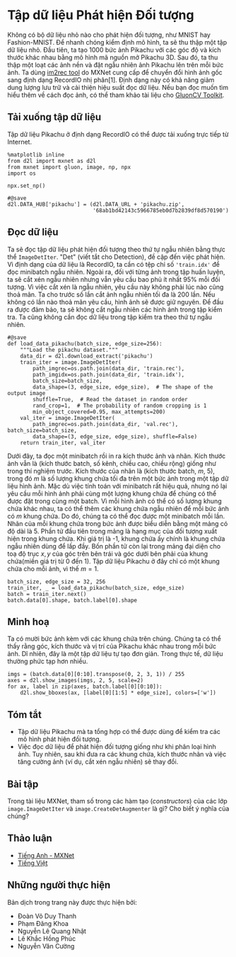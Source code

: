 <!-- ===================== Bắt đầu dịch Phần 1 ==================== -->
<!-- ========================================= REVISE - BẮT ĐẦU =================================== -->

<!--
# The Object Detection Dataset
-->

# Tập dữ liệu Phát hiện Đối tượng


<!--
There are no small datasets, like MNIST or Fashion-MNIST, in the object detection field.
In order to quickly test models, we are going to assemble a small dataset.
First, we generate 1000 Pikachu images of different angles and sizes using an open source 3D Pikachu model.
Then, we collect a series of background images and place a Pikachu image at a random position on each image.
We use the [im2rec tool](https://github.com/apache/incubator-mxnet/blob/master/tools/im2rec.py) provided by MXNet to convert the images to binary RecordIO format[1].
This format can reduce the storage overhead of the dataset on the disk and improve the reading efficiency.
If you want to learn more about how to read images, refer to the documentation for the [GluonCV Toolkit](https://gluon-cv.mxnet.io/).
-->

Không có bộ dữ liệu nhỏ nào cho phát hiện đối tượng, như MNIST hay Fashion-MNIST.
Để nhanh chóng kiểm định mô hình, ta sẽ thu thập một tập dữ liệu nhỏ.
Đầu tiên, ta tạo 1000 bức ảnh Pikachu với các góc độ và kích thước khác nhau bằng mô hình mã nguồn mở Pikachu 3D.
Sau đó, ta thu thập một loạt các ảnh nền và đặt ngẫu nhiên ảnh Pikachu lên trên mỗi bức ảnh.
Ta dùng [im2rec tool](https://github.com/apache/incubator-mxnet/blob/master/tools/im2rec.py) do MXNet cung cấp để chuyển đổi hình ảnh gốc sang định dạng RecordIO nhị phân[1].
Định dạng này có khả năng giảm dung lượng lưu trữ và cải thiện hiệu suất đọc dữ liệu.
Nếu bạn đọc muốn tìm hiểu thêm về cách đọc ảnh, có thể tham khảo tài liệu cho [GluonCV Toolkit](https://gluon-cv.mxnet.io/).

<!--
## Downloading the Dataset
-->

## Tải xuống tập dữ liệu


<!--
The Pikachu dataset in RecordIO format can be downloaded directly from the Internet.
-->

Tập dữ liệu Pikachu ở định dạng RecordIO có thể được tải xuống trực tiếp từ Internet.


```{.python .input  n=1}
%matplotlib inline
from d2l import mxnet as d2l
from mxnet import gluon, image, np, npx
import os

npx.set_np()

#@save
d2l.DATA_HUB['pikachu'] = (d2l.DATA_URL + 'pikachu.zip',
                           '68ab1bd42143c5966785eb0d7b2839df8d570190')
```


<!--
## Reading the Dataset
-->

## Đọc dữ liệu


<!--
We are going to read the object detection dataset by creating the instance `ImageDetIter`.
The "Det" in the name refers to Detection.
We will read the training dataset in random order.
Since the format of the dataset is RecordIO, we need the image index file `'train.idx'` to read random minibatches.
In addition, for each image of the training set, we will use random cropping and require the cropped image to cover at least 95% of each object.
Since the cropping is random, this requirement is not always satisfied.
We preset the maximum number of random cropping attempts to 200. If none of them meets the requirement, the image will not be cropped.
To ensure the certainty of the output, we will not randomly crop the images in the test dataset.
We also do not need to read the test dataset in random order.
-->

Ta sẽ đọc tập dữ liệu phát hiện đối tượng theo thứ tự ngẫu nhiên bằng thực thể `ImageDetIter`.
"Det" (viết tắt cho Detection), đề cập đến việc phát hiện.
Vì định dạng của dữ liệu là RecordIO, ta cần có tệp chỉ số `'train.idx'` để đọc minibatch ngẫu nhiên.
Ngoài ra, đối với từng ảnh trong tập huấn luyện, ta sẽ cắt xén ngẫu nhiên nhưng vẫn yêu cầu bao phủ ít nhất 95% mỗi đối tượng.
Vì việc cắt xén là ngẫu nhiên, yêu cầu này không phải lúc nào cũng thoả mãn.
Ta cho trước số lần cắt ảnh ngẫu nhiên tối đa là 200 lần. Nếu không có lần nào thoả mãn yêu cầu, hình ảnh sẽ được giữ nguyên.
Để đầu ra được đảm bảo, ta sẽ không cắt ngẫu nhiên các hình ảnh trong tập kiểm tra.
Ta cũng không cần đọc dữ liệu trong tập kiểm tra theo thứ tự ngẫu nhiên.



```{.python .input  n=2}
#@save
def load_data_pikachu(batch_size, edge_size=256):
    """Load the pikachu dataset."""
    data_dir = d2l.download_extract('pikachu')
    train_iter = image.ImageDetIter(
        path_imgrec=os.path.join(data_dir, 'train.rec'),
        path_imgidx=os.path.join(data_dir, 'train.idx'),
        batch_size=batch_size,
        data_shape=(3, edge_size, edge_size),  # The shape of the output image
        shuffle=True,  # Read the dataset in random order
        rand_crop=1,  # The probability of random cropping is 1
        min_object_covered=0.95, max_attempts=200)
    val_iter = image.ImageDetIter(
        path_imgrec=os.path.join(data_dir, 'val.rec'), batch_size=batch_size,
        data_shape=(3, edge_size, edge_size), shuffle=False)
    return train_iter, val_iter
```

<!-- ===================== Kết thúc dịch Phần 1 ===================== -->

<!-- ===================== Bắt đầu dịch Phần 2 ===================== -->


<!--
Below, we read a minibatch and print the shape of the image and label.
The shape of the image is the same as in the previous experiment (batch size, number of channels, height, width).
The shape of the label is (batch size, $m$, 5), where $m$ is equal to the maximum number of bounding boxes contained in a single image in the dataset.
Although computation for the minibatch is very efficient, it requires each image to contain the same number of bounding boxes so that they can be placed in the same batch.
Since each image may have a different number of bounding boxes, we can add illegal bounding boxes to images that have less than $m$ bounding boxes until each image contains $m$ bounding boxes.
Thus, we can read a minibatch of images each time.
The label of each bounding box in the image is represented by an array of length 5.
The first element in the array is the category of the object contained in the bounding box.
When the value is -1, the bounding box is an illegal bounding box for filling purpose.
The remaining four elements of the array represent the $x, y$ axis coordinates of the upper-left corner of the bounding box 
and the $x, y$ axis coordinates of the lower-right corner of the bounding box (the value range is between 0 and 1).
The Pikachu dataset here has only one bounding box per image, so $m=1$.
-->

Dưới đây, ta đọc một minibatch rồi in ra kích thước ảnh và nhãn.
Kích thước ảnh vẫn là (kích thước batch, số kênh, chiều cao, chiều rộng) giống như trong thí nghiệm trước.
Kích thước của nhãn là (kích thước batch, $m$, 5), trong đó $m$ là số lượng khung chứa tối đa trên một bức ảnh trong một tập dữ liệu hình ảnh.
Mặc dù việc tính toán với minibatch rất hiệu quả, nhưng nó lại yêu cầu mỗi hình ảnh phải cùng một lượng khung chứa để chúng có thể được đặt trong cùng một batch.
Vì mỗi hình ảnh có thể có số lượng khung chứa khác nhau, ta có thể thêm các khung chứa ngẫu nhiên để mỗi bức ảnh có $m$ khung chứa.
Do đó, chúng ta có thể đọc được một minibatch mỗi lần.
Nhãn của mỗi khung chứa trong bức ảnh được biểu diễn bằng một mảng có độ dài là 5.
Phần tử đầu tiên trong mảng là hạng mục của đối tượng xuất hiện trong khung chứa.
Khi giá trị là -1, khung chứa ấy chính là khung chứa ngẫu nhiên dùng để lấp đầy.
Bốn phần tử còn lại trong mảng đại diện cho toạ độ trục $x, y$ của góc trên bên trái và góc dưới bên phải của khung chứa(miền giá trị từ 0 đến 1).
Tập dữ liệu Pikachu ở đây chỉ có một khung chứa cho mỗi ảnh, vì thế $m=1$.



```{.python .input  n=3}
batch_size, edge_size = 32, 256
train_iter, _ = load_data_pikachu(batch_size, edge_size)
batch = train_iter.next()
batch.data[0].shape, batch.label[0].shape
```


<!--
## Demonstration
-->

## Minh hoạ


<!--
We have ten images with bounding boxes on them.
We can see that the angle, size, and position of Pikachu are different in each image.
Of course, this is a simple artificial dataset.
In actual practice, the data are usually much more complicated.
-->

Ta có mười bức ảnh kèm với các khung chứa trên chúng.
Chúng ta có thể thấy rằng góc, kích thước và vị trí của Pikachu khác nhau trong mỗi bức ảnh.
Dĩ nhiên, đây là một tập dữ liệu tự tạo đơn giản.
Trong thực tế, dữ liệu thường phức tạp hơn nhiều.

```{.python .input  n=4}
imgs = (batch.data[0][0:10].transpose(0, 2, 3, 1)) / 255
axes = d2l.show_images(imgs, 2, 5, scale=2)
for ax, label in zip(axes, batch.label[0][0:10]):
    d2l.show_bboxes(ax, [label[0][1:5] * edge_size], colors=['w'])
```

## Tóm tắt


<!--
* The Pikachu dataset we synthesized can be used to test object detection models.
* The data reading for object detection is similar to that for image classification. 
However, after we introduce bounding boxes, the label shape and image augmentation (e.g., random cropping) are changed.
-->

* Tập dữ liệu Pikachu mà ta tổng hợp có thể được dùng để kiểm tra các mô hình phát hiện đối tượng.
* Việc đọc dữ liệu để phát hiện đối tượng giống như khi phân loại hình ảnh.
Tuy nhiên, sau khi đưa ra các khung chứa, kích thước nhãn và việc tăng cường ảnh (ví dụ, cắt xén ngẫu nhiên) sẽ thay đổi.


## Bài tập


<!--
Referring to the MXNet documentation, what are the parameters for the constructors of the `image.ImageDetIter` and `image.CreateDetAugmenter` classes? What is their significance?
-->

Trong tài liệu MXNet, tham số trong các hàm tạo (*constructors*) của các lớp `image.ImageDetIter` và `image.CreateDetAugmenter` là gì? Cho biết ý nghĩa của chúng?


<!-- ===================== Kết thúc dịch Phần 2 ===================== -->
<!-- ========================================= REVISE - KẾT THÚC ===================================-->


## Thảo luận
* [Tiếng Anh - MXNet](https://discuss.d2l.ai/t/372)
* [Tiếng Việt](https://forum.machinelearningcoban.com/c/d2l)


## Những người thực hiện
Bản dịch trong trang này được thực hiện bởi:
<!--
Tác giả của mỗi Pull Request điền tên mình và tên những người review mà bạn thấy
hữu ích vào từng phần tương ứng. Mỗi dòng một tên, bắt đầu bằng dấu `*`.

Tên đầy đủ của các reviewer có thể được tìm thấy tại https://github.com/aivivn/d2l-vn/blob/master/docs/contributors_info.md
-->

* Đoàn Võ Duy Thanh
* Phạm Đăng Khoa
* Nguyễn Lê Quang Nhật
* Lê Khắc Hồng Phúc
* Nguyễn Văn Cường
